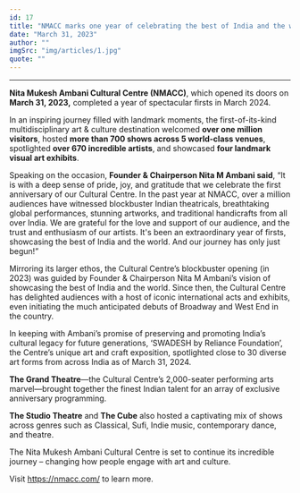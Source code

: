 ```yaml
---
id: 17
title: "NMACC marks one year of celebrating the best of India and the world"
date: "March 31, 2023"
author: ""
imgSrc: "img/articles/1.jpg"
quote: ""
---
```


---

**Nita Mukesh Ambani Cultural Centre (NMACC)**, which opened its doors on **March 31, 2023,** completed a year of spectacular firsts in March 2024.

In an inspiring journey filled with landmark moments, the first-of-its-kind multidisciplinary art & culture destination welcomed **over one million visitors**, hosted **more than 700 shows across 5 world-class venues**, spotlighted **over 670 incredible artists**, and showcased **four landmark visual art exhibits**.

Speaking on the occasion, **Founder & Chairperson Nita M Ambani said**, “It is with a deep sense of pride, joy, and gratitude that we celebrate the first anniversary of our Cultural Centre. In the past year at NMACC, over a million audiences have witnessed blockbuster Indian theatricals, breathtaking global performances, stunning artworks, and traditional handicrafts from all over India. We are grateful for the love and support of our audience, and the trust and enthusiasm of our artists. It's been an extraordinary year of firsts, showcasing the best of India and the world. And our journey has only just begun!”

Mirroring its larger ethos, the Cultural Centre’s blockbuster opening (in 2023) was guided by Founder & Chairperson Nita M Ambani’s vision of showcasing the best of India and the world. Since then, the Cultural Centre has delighted audiences with a host of iconic international acts and exhibits, even initiating the much anticipated debuts of Broadway and West End in the country.

In keeping with Ambani’s promise of preserving and promoting India’s cultural legacy for future generations, ‘SWADESH by Reliance Foundation’, the Centre’s unique art and craft exposition, spotlighted close to 30 diverse art forms from across India as of March 31, 2024.

**The Grand Theatre**—the Cultural Centre’s 2,000-seater performing arts marvel—brought together the finest Indian talent for an array of exclusive anniversary programming.

**The Studio Theatre** and **The Cube** also hosted a captivating mix of shows across genres such as Classical, Sufi, Indie music, contemporary dance, and theatre.

The Nita Mukesh Ambani Cultural Centre is set to continue its incredible journey – changing how people engage with art and culture.

Visit <https://nmacc.com/> to learn more.
